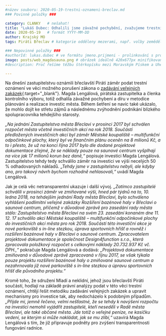 ```yaml
---
#název souboru: 2020-05-19-trestni-oznameni-breclav.md
### Povinné položky ###

category: CLANKY   # nešahat!
title: "Lukáš Dubec: Odhalili jsme závažné pochybění, zvažujeme trestní oznámení"
date: 2020-05-19   # formát YYYY-MM-DD
author: Krajský MO
tags: Piráti Břeclav # kategorie odděleny mezerami, např. volby zemědělství životní-prostředí piráti (viz https://jihomoravsky.pirati.cz/tags/)

### Nepovinné položky ###
#authorId: lukas.dubec # ve formátu jmeno.prijmeni - prolinkování s profilem přes uid
image: posts/web_magdasauna.png # obrázek ideálně 420x677px minifikovaný přes https://tinypng.com/
#description: Proč řešíme těžbu štěrkopísku mezi Moravským Pískem a Uherským Ostrohem? Podrobné info o celé kauze.

---
```


Na dnešní zastupitelstvu oznámili břeclavští Piráti záměr podat trestní oznámení ve věci možného porušení zákona o [zadávání veřejných zakázek](https://www.zakonyprolidi.cz/cs/2016-134){:target="_blank"}. Magda Lengálová, pirátská zastupitelka a členka kontrolního výboru, totiž odhalila závažné pochybení a díru v metodice plánování a realizace investic města. Během šetření se navíc také ukázalo, že mohlo dojít ke střetu zájmů a následnému zvýhodnění podnikání blízkého spolupracovníka tehdejšího starosty.

*„Na jednání Zastupitelstva města Břeclavi v prosinci 2017 byl schválen rozpočet města včetně investičních akcí na rok 2018. Součástí předložených investičních akcí byl záměr Městské koupaliště – multifunkční odpočinkové plochy, který byl ve finančním plánu oceněn na 8 milionů Kč, a to i přesto, že už na konci října 2017 bylo dle dodané projektové dokumentace zřejmé, že se náklady pouze na saunové centrum vyšplhají na více jak 17 milionů korun bez daně,“* popisuje investici Magda Lengálová. Zastupitelstvo tehdy tedy schválilo záměr na investici ve výši necelých 50 % odhadovaných nákladů. *„Tehdy jsme v zastupitelstvu nebyli, ale kdyby ano, pro takový návrh bychom rozhodně nehlasovali,“* uvádí Magda Lengálová.

Jak je celá věc netransparentní ukazuje i další vývoj. *„Zatímco zastupitelé schválili v prosinci záměr ve zmiňované výši, hned pár týdnů na to, 10. ledna 2018, na tehdejším jednání Rady města Břeclavi, bylo schváleno vyhlášení podlimitní veřejné zakázky Rozšíření bazénové haly v Břeclavi o saunové centrum, přičemž v důvodové zprávě pro zasedání rady města stálo: Zastupitelstvo města Břeclavi na svém 23. zasedání konaném dne 11. 12. 17 schválilo akci Městské koupaliště – multifunkční odpočinkové plochy do investičních akcí města pro rok 2018. Součástí této investiční akce je nové parkoviště s in-line stezkou, úprava sportovních hřišť a rovněž i rozšíření bazénové haly v Břeclavi o saunové centrum. Zpracovatelem projektové dokumentace je společnost Design4function s.r.o., která zpracovala položkový rozpočet s celkovými náklady 20.732.937 Kč vč. DPH.,“* pokračuje Magda Lengálová a dodává: *„Projektová dokumentace zmiňovaná v důvodové zprávě zpracovaná v říjnu 2017, se však týkala pouze projektu rozšíření bazénové haly o zmiňované saunové centrum a nezahrnovala již nové parkoviště s in-line stezkou a úpravu sportovních hřišť dle původního projektu.“*

Kromě toho, že sdružení Mladí a neklidní, jehož jsou břeclavští Piráti součástí, hodlají na základě právní analýzy podat v této věci trestní oznámení, chtějí řešit metodiku zadávání veřejných zakázek a upravit mechanismy pro investice tak, aby nedocházelo k podobným případům. *„Přijde mi, jemně řečeno, velmi nešťastné, že se tehdy k navýšení rozpočtu na investici nemohli vyjádřit zastupitelé, kteří neseděli v Radě města Břeclavi, ale také občané města. Jde totiž o veřejné peníze, ne kasičku vedení, se kterým si může nakládat, jak se mu zlíbí,“* uzavírá Magda Lengálová s tím, že již připravuje podněty pro zvýšení transparentnosti fungování radnice.
